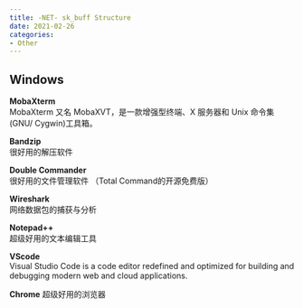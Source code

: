 ```yaml
---
title: -NET- sk_buff Structure
date: 2021-02-26
categories:
- Other
---
```


## Windows

**MobaXterm**  
MobaXterm 又名 MobaXVT，是一款增强型终端、X 服务器和 Unix 命令集(GNU/ Cygwin)工具箱。  

**Bandzip**  
很好用的解压软件  

**Double Commander**  
很好用的文件管理软件 （Total Command的开源免费版）

**Wireshark**  
网络数据包的捕获与分析  

**Notepad++**  
超级好用的文本编辑工具


**VScode**  
Visual Studio Code is a code editor redefined and optimized for building and debugging modern web and cloud applications. 

**Chrome**
超级好用的浏览器

